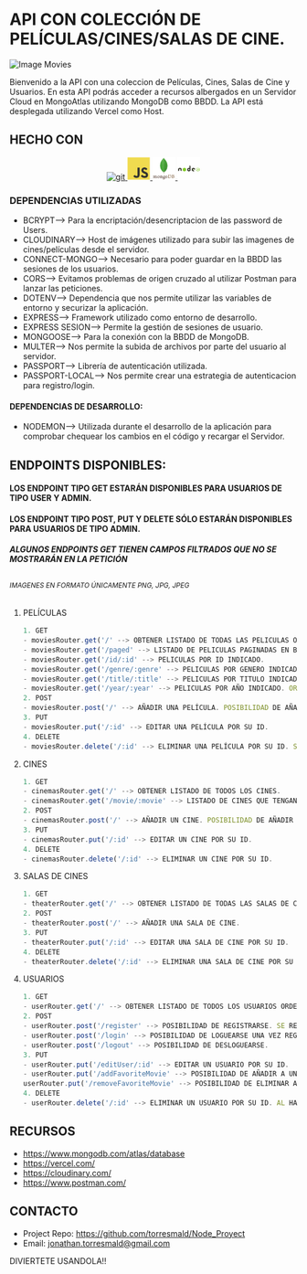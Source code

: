 # API CON COLECCIÓN DE PELÍCULAS/CINES/SALAS DE CINE.

![Image Movies](https://c7.alamy.com/compes/h7gegn/coleccion-de-16…drados-negros-con-esquinas-redondeadas-h7gegn.jpg)

Bienvenido a la API con una coleccion de Películas, Cines, Salas de Cine y Usuarios. En esta API podrás acceder a recursos albergados en un Servidor Cloud en MongoAtlas utilizando MongoDB como BBDD. La API está desplegada utilizando Vercel como Host.

## HECHO CON

<p align="center"> 
      <a href="https://git-scm.com/" target="_blank"> <img src="https://www.vectorlogo.zone/logos/git-scm/git-scm-icon.svg" alt="git" width="40" height="40"/> </a> 
    <a href="https://developer.mozilla.org/en-US/docs/Web/JavaScript" target="_blank"> <img src="https://raw.githubusercontent.com/devicons/devicon/master/icons/javascript/javascript-original.svg" alt="javascript" width="40" height="40"/> </a> 
    <a href="https://www.mongodb.com/" target="_blank"> <img src="https://raw.githubusercontent.com/devicons/devicon/master/icons/mongodb/mongodb-original-wordmark.svg" alt="mongodb" width="40" height="40"/> </a> 
    <a href="https://nodejs.org" target="_blank"> <img src="https://raw.githubusercontent.com/devicons/devicon/master/icons/nodejs/nodejs-original-wordmark.svg" alt="nodejs" width="40" height="40"/> </a> 
</p>


### DEPENDENCIAS UTILIZADAS

- BCRYPT--> Para la encriptación/desencriptacion de las password de Users.
- CLOUDINARY--> Host de imágenes utilizado para subir las imagenes de cines/películas desde el servidor.
- CONNECT-MONGO--> Necesario para poder guardar en la BBDD las sesiones de los usuarios.
- CORS--> Evitamos problemas de origen cruzado al utilizar Postman para lanzar las peticiones.
- DOTENV--> Dependencia que nos permite utilizar las variables de entorno y securizar la aplicación.
- EXPRESS--> Framework utilizado como entorno de desarrollo.
- EXPRESS SESION--> Permite la gestión de sesiones de usuario.
- MONGOOSE--> Para la conexión con la BBDD de MongoDB.
- MULTER--> Nos permite la subida de archivos por parte del usuario al servidor.
- PASSPORT--> Librería de autenticación utilizada.
- PASSPORT-LOCAL--> Nos permite crear una estrategia de autenticacion para registro/login.

#### DEPENDENCIAS DE DESARROLLO:

- NODEMON--> Utilizada durante el desarrollo de la aplicación para comprobar chequear los cambios en el código y recargar el Servidor.

## ENDPOINTS DISPONIBLES:
#### **LOS ENDPOINT TIPO GET ESTARÁN DISPONIBLES PARA USUARIOS DE TIPO USER Y ADMIN**.
#### **LOS ENDPOINT TIPO POST, PUT Y DELETE SÓLO ESTARÁN DISPONIBLES PARA USUARIOS DE TIPO ADMIN**.
##### ALGUNOS ENDPOINTS GET TIENEN CAMPOS FILTRADOS QUE NO SE MOSTRARÁN EN LA PETICIÓN

###### <sub>IMAGENES EN FORMATO ÚNICAMENTE PNG, JPG, JPEG</sub>

1.  PELÍCULAS
    ```jsx
    1. GET
    - moviesRouter.get('/' --> OBTENER LISTADO DE TODAS LAS PELICULAS ORDENADAS POR Nº DE LIKES.
    - moviesRouter.get('/paged' --> LISTADO DE PELICULAS PAGINADAS EN BLOQUES DE 5 PELICULAS. 
    - moviesRouter.get('/id/:id' --> PELICULAS POR ID INDICADO.
    - moviesRouter.get('/genre/:genre' --> PELICULAS POR GENERO INDICADO. 
    - moviesRouter.get('/title/:title' --> PELICULAS POR TITULO INDICADO.
    - moviesRouter.get('/year/:year' --> PELICULAS POR AÑO INDICADO. ORDENADS ASCENDENTE. 
    2. POST
    - moviesRouter.post('/' --> AÑADIR UNA PELÍCULA. POSIBILIDAD DE AÑADIR UNA IMAGEN.
    3. PUT
    - moviesRouter.put('/:id' --> EDITAR UNA PELÍCULA POR SU ID. 
    4. DELETE
    - moviesRouter.delete('/:id' --> ELIMINAR UNA PELÍCULA POR SU ID. SE BORRARÁ DEL CINE QUE LA TENGA EN CARTELERA. 
    ```
2.  CINES 
    ```jsx
    1. GET
    - cinemasRouter.get('/' --> OBTENER LISTADO DE TODOS LOS CINES.
    - cinemasRouter.get('/movie/:movie' --> LISTADO DE CINES QUE TENGAN LA PELICULA INDICADA EN CARTELERA. ORDENADOS POR NOMBRE DESCENDENTE.
    2. POST
    - cinemasRouter.post('/' --> AÑADIR UN CINE. POSIBILIDAD DE AÑADIR UNA IMAGEN.
    3. PUT
    - cinemasRouter.put('/:id' --> EDITAR UN CINE POR SU ID. 
    4. DELETE
    - cinemasRouter.delete('/:id' --> ELIMINAR UN CINE POR SU ID. 
    ```
3.  SALAS DE CINES 
    ```jsx
    1. GET
    - theaterRouter.get('/' --> OBTENER LISTADO DE TODAS LAS SALAS DE CINE.
    2. POST
    - theaterRouter.post('/' --> AÑADIR UNA SALA DE CINE.
    3. PUT
    - theaterRouter.put('/:id' --> EDITAR UNA SALA DE CINE POR SU ID. 
    4. DELETE
    - theaterRouter.delete('/:id' --> ELIMINAR UNA SALA DE CINE POR SU ID. 
    ```
4.  USUARIOS
    ```jsx
    1. GET
    - userRouter.get('/' --> OBTENER LISTADO DE TODOS LOS USUARIOS ORDENADOS POR ROL.
    2. POST
    - userRouter.post('/register' --> POSIBILIDAD DE REGISTRARSE. SE REQUIERE UN USERNAME Y UN PASSWORD. EMAIL Y TIPO DE ROL OPCIONALES.
    - userRouter.post('/login' --> POSIBILIDAD DE LOGUEARSE UNA VEZ REGISTRADO. 
    - userRouter.post('/logout' --> POSIBILIDAD DE DESLOGUEARSE. 
    3. PUT
    - userRouter.put('/editUser/:id' --> EDITAR UN USUARIO POR SU ID.
    - userRouter.put('/addFavoriteMovie' --> POSIBILIDAD DE AÑADIR A UN USUARIO SUS PELÍCULAS FAVORITAS. 
    userRouter.put('/removeFavoriteMovie' --> POSIBILIDAD DE ELIMINAR A UN USUARIO SUS PELÍCULAS FAVORITAS.
    4. DELETE
    - userRouter.delete('/:id' --> ELIMINAR UN USUARIO POR SU ID. AL HACERLO, SE RESTARA 1 DEL CONTADOR DE PELICULAS FAVORITAS QUE TENGA DICHO USUARIO.
    ```

## RECURSOS

- https://www.mongodb.com/atlas/database
- https://vercel.com/
- https://cloudinary.com/
- https://www.postman.com/


## CONTACTO

- Project Repo: https://github.com/torresmald/Node_Proyect
- Email: jonathan.torresmald@gmail.com

DIVIERTETE USANDOLA!!

